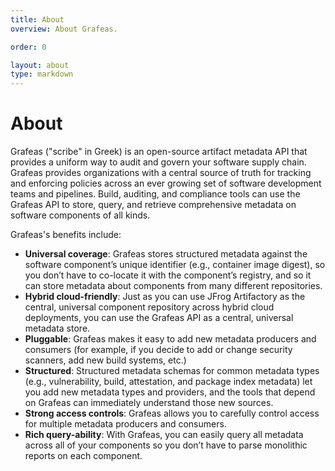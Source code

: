 ```yaml
---
title: About
overview: About Grafeas.

order: 0

layout: about
type: markdown
---
```


# About

Grafeas ("scribe" in Greek) is an open-source artifact metadata API that provides a uniform way to audit and govern your software supply chain. Grafeas provides organizations with a central source of truth for tracking and enforcing policies across an ever growing set of software development teams and pipelines. Build, auditing, and compliance tools can use the Grafeas API to store, query, and retrieve comprehensive metadata on software components of all kinds.

Grafeas's benefits include:

- **Universal coverage**: Grafeas stores structured metadata against the software component’s unique identifier (e.g., container image digest), so you don’t have to co-locate it with the component’s registry, and so it can store metadata about components from many different repositories.
- **Hybrid cloud-friendly**: Just as you can use JFrog Artifactory as the central, universal component repository across hybrid cloud deployments, you can use the Grafeas API as a central, universal metadata store.
- **Pluggable**: Grafeas makes it easy to add new metadata producers and consumers (for example, if you decide to add or change security scanners, add new build systems, etc.)
- **Structured**: Structured metadata schemas for common metadata types (e.g., vulnerability, build, attestation, and package index metadata) let you add new metadata types and providers, and the tools that depend on Grafeas can immediately understand those new sources.
- **Strong access controls**: Grafeas allows you to carefully control access for multiple metadata producers and consumers.
- **Rich query-ability**: With Grafeas, you can easily query all metadata across all of your components so you don’t have to  parse monolithic reports on each component.
